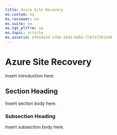 ```yaml
---
title: Azure Site Recovery
ms.custom: na
ms.reviewer: na
ms.suite: na
ms.tgt_pltfrm: na
ms.topic: article
ms.assetid: ef614a34-37bb-43dd-bdb5-776737391248
---
```

# Azure Site Recovery
Insert introduction here.

## Section Heading
Insert section body here.

### Subsection Heading
Insert subsection body here.

